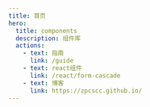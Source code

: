 ```yaml
---
title: 首页
hero:
  title: components
  description: 组件库
  actions:
    - text: 指南
      link: /guide
    - text: react组件
      link: /react/form-cascade
    - text: 博客
      link: https://zpcscc.github.io/
---
```

